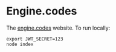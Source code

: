 # Engine.codes

The [engine.codes](https://engine.codes) website. To run locally:

```
export JWT_SECRET=123
node index
```
